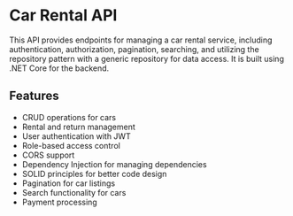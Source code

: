 # Car Rental API

This API provides endpoints for managing a car rental service, including authentication, authorization, pagination, searching, and utilizing the repository pattern with a generic repository for data access. It is built using .NET Core for the backend.

## Features

- CRUD operations for cars
- Rental and return management
- User authentication with JWT
- Role-based access control
- CORS support
- Dependency Injection for managing dependencies
- SOLID principles for better code design
- Pagination for car listings
- Search functionality for cars
- Payment processing 

